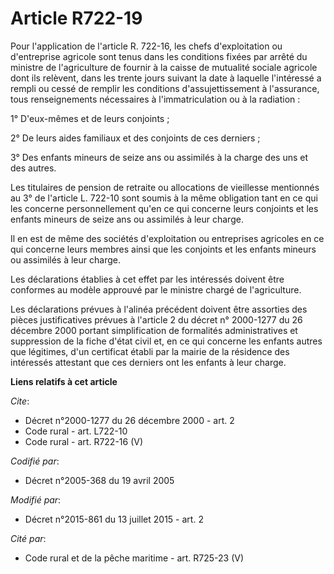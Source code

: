# Article R722-19

Pour l'application de l'article R. 722-16, les chefs d'exploitation ou d'entreprise agricole sont tenus dans les conditions
fixées par arrêté du ministre de l'agriculture de fournir à la caisse de mutualité sociale agricole dont ils relèvent, dans
les trente jours suivant la date à laquelle l'intéressé a rempli ou cessé de remplir les conditions d'assujettissement à
l'assurance, tous renseignements nécessaires à l'immatriculation ou à la radiation : 

1° D'eux-mêmes et de leurs conjoints ; 

2° De leurs aides familiaux et des conjoints de ces derniers ; 

3° Des enfants mineurs de seize ans ou assimilés à la charge des uns et des autres. 

Les titulaires de pension de retraite ou allocations de vieillesse mentionnés au 3° de l'article L. 722-10 sont soumis à la
même obligation tant en ce qui les concerne personnellement qu'en ce qui concerne leurs conjoints et les enfants mineurs de
seize ans ou assimilés à leur charge. 

Il en est de même des sociétés d'exploitation ou entreprises agricoles en ce qui concerne leurs membres ainsi que les
conjoints et les enfants mineurs ou assimilés à leur charge. 

Les déclarations établies à cet effet par les intéressés doivent être conformes au modèle approuvé par le ministre chargé de
l'agriculture. 

Les déclarations prévues à l'alinéa précédent doivent être assorties des pièces justificatives prévues à l'article 2 du
décret n° 2000-1277 du 26 décembre 2000 portant simplification de formalités administratives et suppression de la fiche
d'état civil et, en ce qui concerne les enfants autres que légitimes, d'un certificat établi par la mairie de la résidence
des intéressés attestant que ces derniers ont les enfants à leur charge.

**Liens relatifs à cet article**

_Cite_:

  - Décret n°2000-1277 du 26 décembre 2000 - art. 2
  - Code rural - art. L722-10
  - Code rural - art. R722-16 (V)

_Codifié par_:

  - Décret n°2005-368 du 19 avril 2005

_Modifié par_:

  - Décret n°2015-861 du 13 juillet 2015 - art. 2

_Cité par_:

  - Code rural et de la pêche maritime - art. R725-23 (V)
